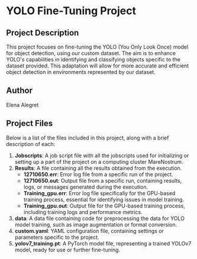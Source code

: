 # YOLO Fine-Tuning Project

## Project Description
This project focuses on fine-tuning the YOLO (You Only Look Once) model for object detection, using our custom dataset. The aim is to enhance YOLO's capabilities in identifying and classifying objects specific to the dataset provided. This adaptation will allow for more accurate and efficient object detection in environments represented by our dataset.

## Author
Elena Alegret

## Project Files
Below is a list of the files included in this project, along with a brief description of each:

1. **Jobscripts**: A job script file with all the jobscripts used for initializing or setting up a part of the project on a computing cluster MareNostrum.
2. **Results**: A file containing all the results obtained from the execution.
    - **12710650.err**: Error log file from a specific run of the project.
    - **12710650.out**: Output file from a specific run, containing results, logs, or messages generated during the execution.
    - **Training_gpu.err**: Error log file specifically for the GPU-based training process, essential for identifying issues in model training.
    - **Training_gpu.out**: Output file for the GPU-based training process, including training logs and performance metrics.
3. **data**: A data file containing code for preprocessing the data for YOLO model training, such as image augmentation or format conversion.
4. **custom.yaml**: YAML configuration file, containing settings or parameters specific to the project.
5. **yolov7_training.pt**: A PyTorch model file, representing a trained YOLOv7 model, ready for use or further fine-tuning.

